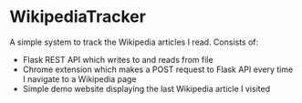 # WikipediaTracker
A simple system to track the Wikipedia articles I read. Consists of:

* Flask REST API which writes to and reads from file
* Chrome extension which makes a POST request to Flask API every time I navigate to a Wikipedia page
* Simple demo website displaying the last Wikipedia article I visited 